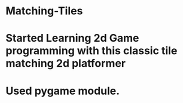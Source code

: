 # Matching-Tiles

# Started Learning 2d Game programming with this classic tile matching 2d platformer
# Used pygame module.
